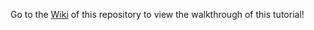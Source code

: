 Go to the [Wiki](https://github.com/dot-slash-CS/Tutorial/wiki) of this repository to view the walkthrough of this tutorial!
